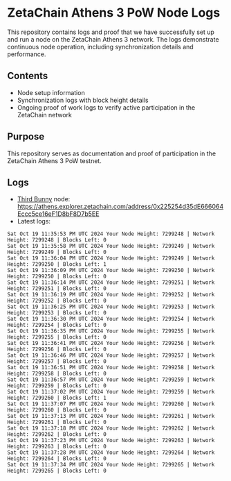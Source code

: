 # ZetaChain Athens 3 PoW Node Logs
This repository contains logs and proof that we have successfully set up and run a node on the ZetaChain Athens 3 network. The logs demonstrate continuous node operation, including synchronization details and performance.

## Contents
- Node setup information
- Synchronization logs with block height details
- Ongoing proof of work logs to verify active participation in the ZetaChain network

## Purpose
This repository serves as documentation and proof of participation in the ZetaChain Athens 3 PoW testnet.

## Logs

- [Third Bunny](https://thirdbunny.xyz/) node: https://athens.explorer.zetachain.com/address/0x225254d35dE666064Eccc5ce16eF1D8bF8D7b5EE
- Latest logs:
```
Sat Oct 19 11:35:53 PM UTC 2024 Your Node Height: 7299248 | Network Height: 7299248 | Blocks Left: 0
Sat Oct 19 11:35:58 PM UTC 2024 Your Node Height: 7299249 | Network Height: 7299249 | Blocks Left: 0
Sat Oct 19 11:36:04 PM UTC 2024 Your Node Height: 7299249 | Network Height: 7299250 | Blocks Left: 1
Sat Oct 19 11:36:09 PM UTC 2024 Your Node Height: 7299250 | Network Height: 7299250 | Blocks Left: 0
Sat Oct 19 11:36:14 PM UTC 2024 Your Node Height: 7299251 | Network Height: 7299251 | Blocks Left: 0
Sat Oct 19 11:36:19 PM UTC 2024 Your Node Height: 7299252 | Network Height: 7299252 | Blocks Left: 0
Sat Oct 19 11:36:25 PM UTC 2024 Your Node Height: 7299253 | Network Height: 7299253 | Blocks Left: 0
Sat Oct 19 11:36:30 PM UTC 2024 Your Node Height: 7299254 | Network Height: 7299254 | Blocks Left: 0
Sat Oct 19 11:36:35 PM UTC 2024 Your Node Height: 7299255 | Network Height: 7299255 | Blocks Left: 0
Sat Oct 19 11:36:41 PM UTC 2024 Your Node Height: 7299256 | Network Height: 7299256 | Blocks Left: 0
Sat Oct 19 11:36:46 PM UTC 2024 Your Node Height: 7299257 | Network Height: 7299257 | Blocks Left: 0
Sat Oct 19 11:36:51 PM UTC 2024 Your Node Height: 7299258 | Network Height: 7299258 | Blocks Left: 0
Sat Oct 19 11:36:57 PM UTC 2024 Your Node Height: 7299259 | Network Height: 7299259 | Blocks Left: 0
Sat Oct 19 11:37:02 PM UTC 2024 Your Node Height: 7299259 | Network Height: 7299260 | Blocks Left: 1
Sat Oct 19 11:37:07 PM UTC 2024 Your Node Height: 7299260 | Network Height: 7299260 | Blocks Left: 0
Sat Oct 19 11:37:13 PM UTC 2024 Your Node Height: 7299261 | Network Height: 7299261 | Blocks Left: 0
Sat Oct 19 11:37:18 PM UTC 2024 Your Node Height: 7299262 | Network Height: 7299262 | Blocks Left: 0
Sat Oct 19 11:37:23 PM UTC 2024 Your Node Height: 7299263 | Network Height: 7299263 | Blocks Left: 0
Sat Oct 19 11:37:28 PM UTC 2024 Your Node Height: 7299264 | Network Height: 7299264 | Blocks Left: 0
Sat Oct 19 11:37:34 PM UTC 2024 Your Node Height: 7299265 | Network Height: 7299265 | Blocks Left: 0
```
